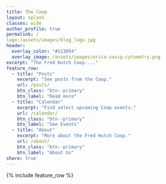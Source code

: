 ```yaml
---
title: The Coop
layout: splash
classes: wide
author_profile: true
permalink: /
logo:/assets/images/blog_logo.jpg
header:
  overlay_color: "#123054"
  overlay_image: /assets/images/erica-savig-cytometry.png
excerpt: "The Fred Hutch Coop...."
feature_row:
  - title: "Posts"
    excerpt: "See posts from the Coop."
    url: /posts/
    btn_class: "btn--primary"
    btn_label: "Read more"
  - title: "Calendar"
    excerpt: "Find select upcoming Coop events."
    url: /calendar/
    btn_class: "btn--primary"
    btn_label: "See Events"
  - title: "About"
    excerpt: "More about the Fred Hutch Coop."
    url: /about/
    btn_class: "btn--primary"
    btn_label: "About Us"
share: true
---
```

{% include feature_row %}
